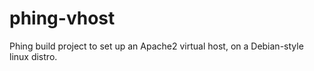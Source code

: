 phing-vhost
===========

Phing build project to set up an Apache2 virtual host, on a Debian-style linux distro.
